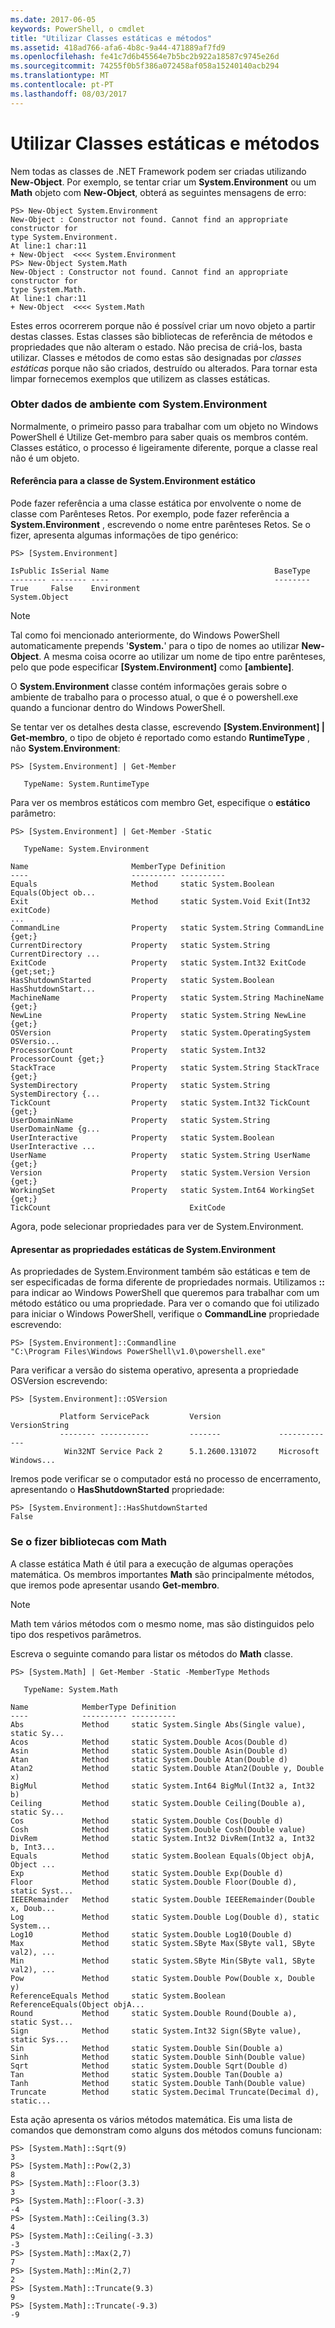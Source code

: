 ```yaml
---
ms.date: 2017-06-05
keywords: PowerShell, o cmdlet
title: "Utilizar Classes estáticas e métodos"
ms.assetid: 418ad766-afa6-4b8c-9a44-471889af7fd9
ms.openlocfilehash: fe41c7d6b45564e7b5bc2b922a18587c9745e26d
ms.sourcegitcommit: 74255f0b5f386a072458af058a15240140acb294
ms.translationtype: MT
ms.contentlocale: pt-PT
ms.lasthandoff: 08/03/2017
---
```

# <a name="using-static-classes-and-methods"></a>Utilizar Classes estáticas e métodos
Nem todas as classes de .NET Framework podem ser criadas utilizando **New-Object**. Por exemplo, se tentar criar um **System.Environment** ou um **Math** objeto com **New-Object**, obterá as seguintes mensagens de erro:

```
PS> New-Object System.Environment
New-Object : Constructor not found. Cannot find an appropriate constructor for
type System.Environment.
At line:1 char:11
+ New-Object  <<<< System.Environment
PS> New-Object System.Math
New-Object : Constructor not found. Cannot find an appropriate constructor for
type System.Math.
At line:1 char:11
+ New-Object  <<<< System.Math
```

Estes erros ocorrerem porque não é possível criar um novo objeto a partir destas classes. Estas classes são bibliotecas de referência de métodos e propriedades que não alteram o estado. Não precisa de criá-los, basta utilizar. Classes e métodos de como estas são designadas por *classes estáticas* porque não são criados, destruído ou alterados. Para tornar esta limpar fornecemos exemplos que utilizem as classes estáticas.

### <a name="getting-environment-data-with-systemenvironment"></a>Obter dados de ambiente com System.Environment
Normalmente, o primeiro passo para trabalhar com um objeto no Windows PowerShell é Utilize Get-membro para saber quais os membros contém. Classes estático, o processo é ligeiramente diferente, porque a classe real não é um objeto.

#### <a name="referring-to-the-static-systemenvironment-class"></a>Referência para a classe de System.Environment estático
Pode fazer referência a uma classe estática por envolvente o nome de classe com Parênteses Retos. Por exemplo, pode fazer referência a **System.Environment** , escrevendo o nome entre parênteses Retos. Se o fizer, apresenta algumas informações de tipo genérico:

```
PS> [System.Environment]

IsPublic IsSerial Name                                     BaseType
-------- -------- ----                                     --------
True     False    Environment                              System.Object
```

> [!NOTE]
> Tal como foi mencionado anteriormente, do Windows PowerShell automaticamente prepends '**System.**' para o tipo de nomes ao utilizar **New-Object**. A mesma coisa ocorre ao utilizar um nome de tipo entre parênteses, pelo que pode especificar  **\[System.Environment]** como  **\[ambiente]**.

O **System.Environment** classe contém informações gerais sobre o ambiente de trabalho para o processo atual, o que é o powershell.exe quando a funcionar dentro do Windows PowerShell.

Se tentar ver os detalhes desta classe, escrevendo  **\[System.Environment] | Get-membro**, o tipo de objeto é reportado como estando **RuntimeType** , não **System.Environment**:

```
PS> [System.Environment] | Get-Member

   TypeName: System.RuntimeType
```

Para ver os membros estáticos com membro Get, especifique o **estático** parâmetro:

```
PS> [System.Environment] | Get-Member -Static

   TypeName: System.Environment

Name                       MemberType Definition
----                       ---------- ----------
Equals                     Method     static System.Boolean Equals(Object ob...
Exit                       Method     static System.Void Exit(Int32 exitCode)
...
CommandLine                Property   static System.String CommandLine {get;}
CurrentDirectory           Property   static System.String CurrentDirectory ...
ExitCode                   Property   static System.Int32 ExitCode {get;set;}
HasShutdownStarted         Property   static System.Boolean HasShutdownStart...
MachineName                Property   static System.String MachineName {get;}
NewLine                    Property   static System.String NewLine {get;}
OSVersion                  Property   static System.OperatingSystem OSVersio...
ProcessorCount             Property   static System.Int32 ProcessorCount {get;}
StackTrace                 Property   static System.String StackTrace {get;}
SystemDirectory            Property   static System.String SystemDirectory {...
TickCount                  Property   static System.Int32 TickCount {get;}
UserDomainName             Property   static System.String UserDomainName {g...
UserInteractive            Property   static System.Boolean UserInteractive ...
UserName                   Property   static System.String UserName {get;}
Version                    Property   static System.Version Version {get;}
WorkingSet                 Property   static System.Int64 WorkingSet {get;}
TickCount                               ExitCode
```

Agora, pode selecionar propriedades para ver de System.Environment.

#### <a name="displaying-static-properties-of-systemenvironment"></a>Apresentar as propriedades estáticas de System.Environment
As propriedades de System.Environment também são estáticas e tem de ser especificadas de forma diferente de propriedades normais. Utilizamos **::** para indicar ao Windows PowerShell que queremos para trabalhar com um método estático ou uma propriedade. Para ver o comando que foi utilizado para iniciar o Windows PowerShell, verifique o **CommandLine** propriedade escrevendo:

```
PS> [System.Environment]::Commandline
"C:\Program Files\Windows PowerShell\v1.0\powershell.exe"
```

Para verificar a versão do sistema operativo, apresenta a propriedade OSVersion escrevendo:

```
PS> [System.Environment]::OSVersion

           Platform ServicePack         Version             VersionString
           -------- -----------         -------             -------------
            Win32NT Service Pack 2      5.1.2600.131072     Microsoft Windows...
```

Iremos pode verificar se o computador está no processo de encerramento, apresentando o **HasShutdownStarted** propriedade:

```
PS> [System.Environment]::HasShutdownStarted
False
```

### <a name="doing-math-with-systemmath"></a>Se o fizer bibliotecas com Math
A classe estática Math é útil para a execução de algumas operações matemática. Os membros importantes **Math** são principalmente métodos, que iremos pode apresentar usando **Get-membro**.

> [!NOTE]
> Math tem vários métodos com o mesmo nome, mas são distinguidos pelo tipo dos respetivos parâmetros.

Escreva o seguinte comando para listar os métodos do **Math** classe.

```
PS> [System.Math] | Get-Member -Static -MemberType Methods

   TypeName: System.Math

Name            MemberType Definition
----            ---------- ----------
Abs             Method     static System.Single Abs(Single value), static Sy...
Acos            Method     static System.Double Acos(Double d)
Asin            Method     static System.Double Asin(Double d)
Atan            Method     static System.Double Atan(Double d)
Atan2           Method     static System.Double Atan2(Double y, Double x)
BigMul          Method     static System.Int64 BigMul(Int32 a, Int32 b)
Ceiling         Method     static System.Double Ceiling(Double a), static Sy...
Cos             Method     static System.Double Cos(Double d)
Cosh            Method     static System.Double Cosh(Double value)
DivRem          Method     static System.Int32 DivRem(Int32 a, Int32 b, Int3...
Equals          Method     static System.Boolean Equals(Object objA, Object ...
Exp             Method     static System.Double Exp(Double d)
Floor           Method     static System.Double Floor(Double d), static Syst...
IEEERemainder   Method     static System.Double IEEERemainder(Double x, Doub...
Log             Method     static System.Double Log(Double d), static System...
Log10           Method     static System.Double Log10(Double d)
Max             Method     static System.SByte Max(SByte val1, SByte val2), ...
Min             Method     static System.SByte Min(SByte val1, SByte val2), ...
Pow             Method     static System.Double Pow(Double x, Double y)
ReferenceEquals Method     static System.Boolean ReferenceEquals(Object objA...
Round           Method     static System.Double Round(Double a), static Syst...
Sign            Method     static System.Int32 Sign(SByte value), static Sys...
Sin             Method     static System.Double Sin(Double a)
Sinh            Method     static System.Double Sinh(Double value)
Sqrt            Method     static System.Double Sqrt(Double d)
Tan             Method     static System.Double Tan(Double a)
Tanh            Method     static System.Double Tanh(Double value)
Truncate        Method     static System.Decimal Truncate(Decimal d), static...
```

Esta ação apresenta os vários métodos matemática. Eis uma lista de comandos que demonstram como alguns dos métodos comuns funcionam:

```
PS> [System.Math]::Sqrt(9)
3
PS> [System.Math]::Pow(2,3)
8
PS> [System.Math]::Floor(3.3)
3
PS> [System.Math]::Floor(-3.3)
-4
PS> [System.Math]::Ceiling(3.3)
4
PS> [System.Math]::Ceiling(-3.3)
-3
PS> [System.Math]::Max(2,7)
7
PS> [System.Math]::Min(2,7)
2
PS> [System.Math]::Truncate(9.3)
9
PS> [System.Math]::Truncate(-9.3)
-9
```


